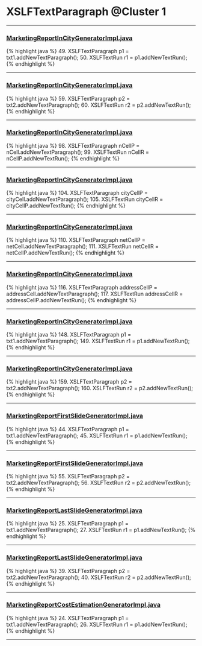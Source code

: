 # XSLFTextParagraph @Cluster 1

***

### [MarketingReportInCityGeneratorImpl.java](https://searchcode.com/codesearch/view/92131916/)
{% highlight java %}
49. XSLFTextParagraph p1 = txt1.addNewTextParagraph();
50. XSLFTextRun r1 = p1.addNewTextRun();
{% endhighlight %}

***

### [MarketingReportInCityGeneratorImpl.java](https://searchcode.com/codesearch/view/92131916/)
{% highlight java %}
59. XSLFTextParagraph p2 = txt2.addNewTextParagraph();
60. XSLFTextRun r2 = p2.addNewTextRun();
{% endhighlight %}

***

### [MarketingReportInCityGeneratorImpl.java](https://searchcode.com/codesearch/view/92131916/)
{% highlight java %}
98. XSLFTextParagraph nCellP = nCell.addNewTextParagraph();
99. XSLFTextRun nCellR = nCellP.addNewTextRun();
{% endhighlight %}

***

### [MarketingReportInCityGeneratorImpl.java](https://searchcode.com/codesearch/view/92131916/)
{% highlight java %}
104. XSLFTextParagraph cityCellP = cityCell.addNewTextParagraph();
105. XSLFTextRun cityCellR = cityCellP.addNewTextRun();
{% endhighlight %}

***

### [MarketingReportInCityGeneratorImpl.java](https://searchcode.com/codesearch/view/92131916/)
{% highlight java %}
110. XSLFTextParagraph netCellP = netCell.addNewTextParagraph();
111. XSLFTextRun netCellR = netCellP.addNewTextRun();
{% endhighlight %}

***

### [MarketingReportInCityGeneratorImpl.java](https://searchcode.com/codesearch/view/92131916/)
{% highlight java %}
116. XSLFTextParagraph addressCellP = addressCell.addNewTextParagraph();
117. XSLFTextRun addressCellR = addressCellP.addNewTextRun();
{% endhighlight %}

***

### [MarketingReportInCityGeneratorImpl.java](https://searchcode.com/codesearch/view/92131916/)
{% highlight java %}
148. XSLFTextParagraph p1 = txt1.addNewTextParagraph();
149. XSLFTextRun r1 = p1.addNewTextRun();
{% endhighlight %}

***

### [MarketingReportInCityGeneratorImpl.java](https://searchcode.com/codesearch/view/92131916/)
{% highlight java %}
159. XSLFTextParagraph p2 = txt2.addNewTextParagraph();
160. XSLFTextRun r2 = p2.addNewTextRun();
{% endhighlight %}

***

### [MarketingReportFirstSlideGeneratorImpl.java](https://searchcode.com/codesearch/view/92131912/)
{% highlight java %}
44. XSLFTextParagraph p1 = txt1.addNewTextParagraph();
45. XSLFTextRun r1 = p1.addNewTextRun();
{% endhighlight %}

***

### [MarketingReportFirstSlideGeneratorImpl.java](https://searchcode.com/codesearch/view/92131912/)
{% highlight java %}
55. XSLFTextParagraph p2 = txt2.addNewTextParagraph();
56. XSLFTextRun r2 = p2.addNewTextRun();
{% endhighlight %}

***

### [MarketingReportLastSlideGeneratorImpl.java](https://searchcode.com/codesearch/view/92131911/)
{% highlight java %}
25. XSLFTextParagraph p1 = txt1.addNewTextParagraph();
27. XSLFTextRun r1 = p1.addNewTextRun();
{% endhighlight %}

***

### [MarketingReportLastSlideGeneratorImpl.java](https://searchcode.com/codesearch/view/92131911/)
{% highlight java %}
39. XSLFTextParagraph p2 = txt2.addNewTextParagraph();
40. XSLFTextRun r2 = p2.addNewTextRun();
{% endhighlight %}

***

### [MarketingReportCostEstimationGeneratorImpl.java](https://searchcode.com/codesearch/view/92131918/)
{% highlight java %}
24. XSLFTextParagraph p1 = txt1.addNewTextParagraph();
26. XSLFTextRun r1 = p1.addNewTextRun();
{% endhighlight %}

***

